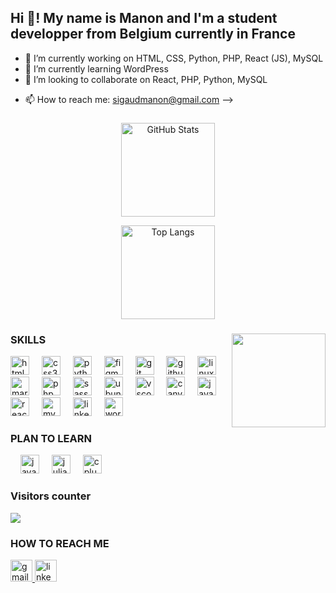 <h2 align="left">Hi 👋! My name is Manon and I'm a student developper from Belgium currently in France</h2>

- 🔭 I’m currently working on HTML, CSS, Python, PHP, React (JS), MySQL
- 🌱 I’m currently learning WordPress
- 👯 I’m looking to collaborate on React, PHP, Python, MySQL
<!-- - 🤔 I’m looking for help with ... -->
<!-- - 💬 Ask me about ... -->
- 📫 How to reach me: sigaudmanon@gmail.com
-->

###

<div align="center">
  <img 
    src="https://github-readme-stats.vercel.app/api?username=ManonSigilla&hide_title=false&hide_rank=false&show_icons=true&include_all_commits=true&count_private=true&disable_animations=false&theme=dracula&locale=en&hide_border=false" 
    height="150" 
    alt="GitHub Stats" 
  />

  <img 
    src="https://github-readme-stats.vercel.app/api/top-langs/?username=ManonSigilla&layout=compact&theme=buefy&hide_border=true" 
    height="150" 
    alt="Top Langs" 
  />
</div>


###

<img align="right" height="150" src="https://media0.giphy.com/media/LMcB8XospGZO8UQq87/giphy.gif?cid=ecf05e47tzf9bzf3wfe9lcp5ua984yi73z5mlxil7lz6it2c&ep=v1_gifs_search&rid=giphy.gif&ct=g"  />

###

<div align="left">
  <h3 align="left">SKILLS</h3>
  <img src="https://cdn.jsdelivr.net/gh/devicons/devicon/icons/html5/html5-original.svg" height="30" alt="html5 logo"  />
  <img width="12" />
  <img src="https://cdn.jsdelivr.net/gh/devicons/devicon/icons/css3/css3-original.svg" height="30" alt="css3 logo"  />
  <img width="12" />
  <img src="https://cdn.jsdelivr.net/gh/devicons/devicon/icons/python/python-original.svg" height="30" alt="python logo"  />
  <img width="12" />
  <img src="https://cdn.jsdelivr.net/gh/devicons/devicon/icons/figma/figma-original.svg" height="30" alt="figma logo"  />
  <img width="12" />
  <img src="https://cdn.jsdelivr.net/gh/devicons/devicon/icons/git/git-original.svg" height="30" alt="git logo"  />
  <img width="12" />
  <img src="https://cdn.jsdelivr.net/gh/devicons/devicon/icons/github/github-original.svg" height="30" alt="github logo"  />
  <img width="12" />
  <img src="https://cdn.jsdelivr.net/gh/devicons/devicon/icons/linux/linux-original.svg" height="30" alt="linux logo"  />
  <img width="12" />
  <img src="https://cdn.jsdelivr.net/gh/devicons/devicon/icons/markdown/markdown-original.svg" height="30" alt="markdown logo"  />
  <img width="12" />
  <img src="https://cdn.jsdelivr.net/gh/devicons/devicon/icons/php/php-original.svg" height="30" alt="php logo"  />
  <img width="12" />
  <img src="https://cdn.jsdelivr.net/gh/devicons/devicon/icons/sass/sass-original.svg" height="30" alt="sass logo"  />
  <img width="12" />
  <img src="https://cdn.jsdelivr.net/gh/devicons/devicon/icons/ubuntu/ubuntu-plain.svg" height="30" alt="ubuntu logo"  />
  <img width="12" />
  <img src="https://cdn.jsdelivr.net/gh/devicons/devicon/icons/vscode/vscode-original.svg" height="30" alt="vscode logo"  />
  <img width="12" />
  <img src="https://cdn.jsdelivr.net/gh/devicons/devicon/icons/canva/canva-original.svg" height="30" alt="canva logo"  />
  <img width="12" />
  <img src="https://cdn.jsdelivr.net/gh/devicons/devicon/icons/javascript/javascript-original.svg" height="30" alt="javascript logo"  />
  <img width="12" />
  <img src="https://cdn.jsdelivr.net/gh/devicons/devicon/icons/react/react-original.svg" height="30" alt="react logo"  />
  <img width="12" />
  <img src="https://cdn.jsdelivr.net/gh/devicons/devicon/icons/mysql/mysql-original.svg" height="30" alt="mysql logo"  />
  <img width="12" />
  <img src="https://cdn.jsdelivr.net/gh/devicons/devicon/icons/linkedin/linkedin-original.svg" height="30" alt="linkedin logo"  />
  <img width="12" />
  <img src="https://cdn.jsdelivr.net/gh/devicons/devicon/icons/wordpress/wordpress-original.svg" height="30" alt="wordpress logo"  />
  <h3 align="left">PLAN TO LEARN</h3>
  <img width="12" />
  <img src="https://img.icons8.com/?size=100&id=13679&format=png&color=000000" height="30" alt="java logo"  />
  <img width="12" />
  <img src="https://img.icons8.com/?size=100&id=v1yON9NhCDH8&format=png&color=000000" height="30" alt="julia logo"  />
  <img width="12" />
  <img src="https://img.icons8.com/?size=100&id=44328&format=png&color=000000" height="30" alt="cplusplus logo"  />
</div>

<div align="left">
<h3>Visitors counter</h3>
  
  ![](https://vbr.nathanchung.dev/badge?page_id=Manonsigilla.visitor.badge.reloaded&color=ffb3c1&style=for-the-badge&logo=Github&hit=false)

</div>

###

<div align="left">
  <h3>HOW TO REACH ME</h3>
  <a href="sigaudmanon@gmail.com" target="_blank">
    <img src="https://img.shields.io/static/v1?message=Gmail&logo=gmail&label=&color=D14836&logoColor=white&labelColor=&style=for-the-badge" height="35" alt="gmail logo"  />
  </a>
  <a href="https://www.linkedin.com/in/manon-sigaud-704a4990/" target="_blank">
    <img src="https://img.shields.io/static/v1?message=LinkedIn&logo=linkedin&label=&color=0077B5&logoColor=white&labelColor=&style=for-the-badge" height="35" alt="linkedin logo"  />
  </a>
</div>

